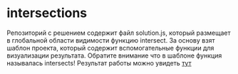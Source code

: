 # intersections
Репозиторий с решением содержит файл solution.js, который размещает в глобальной области видимости функцию intersect.
За основу взят шаблон проекта, который содержит вспомогательные функции для визуализации результата.
Обратите внимание что в шаблоне функция называлась intersects!
Результат работы можно увидеть [тут](http://fame513.github.io/intersections/)

